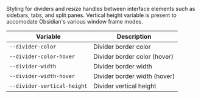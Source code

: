 Styling for dividers and resize handles between interface elements such as sidebars, tabs, and split panes. Vertical height variable is present to accomodate Obsidian's various window frame modes.

| Variable                    | Description                  |
| --------------------------- | ---------------------------- |
| `--divider-color`           | Divider border color         |
| `--divider-color-hover`     | Divider border color (hover) |
| `--divider-width`           | Divider border width         |
| `--divider-width-hover`     | Divider border width (hover) |
| `--divider-vertical-height` | Divider vertical height      | 
